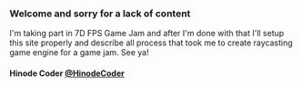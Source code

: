 ### Welcome and sorry for a lack of content ###
I'm taking part in 7D FPS Game Jam and after I'm done with that I'll setup this site properly and describe all process that took me to create raycasting game engine for a game jam.
See ya!
#### Hinode Coder [@HinodeCoder](https://twitter.com/HinodeCoder) ####
